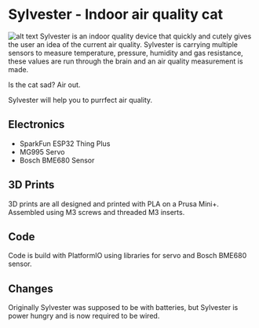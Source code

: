 # Sylvester - Indoor air quality cat
![alt text](assets/Sylvester-720.gif)
Sylvester is an indoor quality device that quickly and cutely gives the user an idea of the current air quality. Sylvester is carrying multiple sensors to measure temperature, pressure, humidity and gas resistance, these values are run through the brain and an air quality measurement is made. 

Is the cat sad? Air out.

Sylvester will help you to purrfect air quality.

## Electronics
* SparkFun ESP32 Thing Plus
* MG995 Servo
* Bosch BME680 Sensor

## 3D Prints
3D prints are all designed and printed with PLA on a Prusa Mini+. Assembled using M3 screws and threaded M3 inserts.

## Code
Code is build with PlatformIO using libraries for servo and Bosch BME680 sensor.

## Changes
Originally Sylvester was supposed to be with batteries, but Sylvester is power hungry and is now required to be wired.